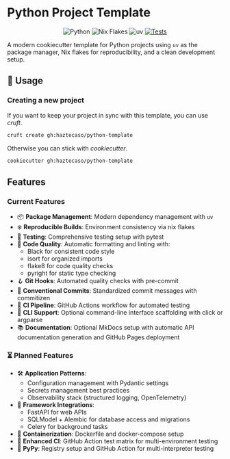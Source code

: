 # Python Project Template

<div align="center">

![Python](https://img.shields.io/badge/Python-3.10_|_3.11_|_3.12_|_3.13-blue?logo=python&logoColor=white)
![Nix Flakes](https://img.shields.io/badge/Nix-Flakes-blue?logo=nixos&logoColor=white)
![uv](https://img.shields.io/badge/Package_Manager-uv-blue)
[![Tests](https://img.shields.io/badge/CI-Tests-green?logo=github&logoColor=white)](https://github.com/haztecaso/python-template/actions)

</div>

A modern cookiecutter template for Python projects using `uv` as the package manager, Nix flakes for reproducibility, and a clean development setup.

## 🚀 Usage

### Creating a new project

If you want to keep your project in sync with this template, you can use
*cruft*.

```bash
cruft create gh:haztecaso/python-template
```

Otherwise you can stick with *cookiecutter*.

```bash
cookiecutter gh:haztecaso/python-template
```

## Features

### Current Features

- 📦 **Package Management**: Modern dependency management with `uv`
- ❄️ **Reproducible Builds**: Environment consistency via nix flakes
- 🧪 **Testing**: Comprehensive testing setup with pytest
- 🧹 **Code Quality**: Automatic formatting and linting with:
  - Black for consistent code style
  - isort for organized imports
  - flake8 for code quality checks
  - pyright for static type checking
- 🪝 **Git Hooks**: Automated quality checks with pre-commit
- 📝 **Conventional Commits**: Standardized commit messages with commitizen
- 🤖 **CI Pipeline**: GitHub Actions workflow for automated testing
- 🧰 **CLI Support**: Optional command-line interface scaffolding with click or argparse
- 📚 **Documentation**: Optional MkDocs setup with automatic API documentation generation and GitHub Pages deployment

### ⏳ Planned Features
- 🛠️ **Application Patterns**:
  - Configuration management with Pydantic settings
  - Secrets management best practices
  - Observability stack (structured logging, OpenTelemetry)
- 🧩 **Framework Integrations**:
  - FastAPI for web APIs
  - SQLModel + Alembic for database access and migrations
  - Celery for background tasks
- 🐳 **Containerization**: Dockerfile and docker-compose setup
- 🔄 **Enhanced CI**: GitHub Action test matrix for multi-environment testing
- 🐍 **PyPy**: Registry setup and GitHub Action for multi-interpreter testing
